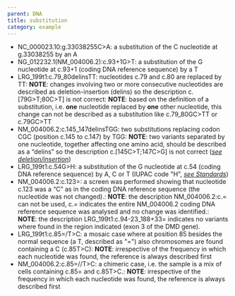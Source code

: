 ```yaml
---
parent: DNA
title: substitution
category: example
---
```


* NC\_000023.10:g.33038255C>A: a substitution of the C nucleotide at g.33038255 by an A
* NG\_012232.1(NM\_004006.2):c.93+1G>T: a substitution of the G nucleotide at c.93+1 (coding DNA reference sequence) by a T
* LRG\_199t1:c.79\_80delinsTT: nucleotides c.79 and c.80 are replaced by TT: **NOTE**: changes involving two or more consecutive nucleotides are described as deletion-insertion (delins) so the description c.[79G>T;80C>T] is not correct: **NOTE**: based on the definition of a substitution, i.e. **one** nucleotide replaced by **one** other nucleotide, this change can not be described as a substitution like c.79\_80GC>TT or c.79GC>TT
* NM\_004006.2:c.145\_147delinsTGG: two substitutions replacing codon CGC (position c.145 to c.147) by TGG: **NOTE**: two variants separated by one nucleotide, together affecting one amino acid, should be described as a “delins” so the description c.[145C>T;147C>G] is not correct ([_see deletion/insertion_](/recommendations/DNA/variant/substitution/))
* LRG\_199t1:c.54G>H: a substitution of the G nucleotide at c.54 (coding DNA reference sequence) by A, C or T (IUPAC code "H", [_see Standards_](/background/standards/))
* NM\_004006.2:c.123=: a screen was performed showing that nucleotide c.123 was a “C” as in the coding DNA reference sequence (the nucleotide was not changed).: **NOTE**: the description NM\_004006.2:c.= can not be used, c.= indicates the entire NM\_004006.2 coding DNA reference sequence was analysed and no change was identified.: **NOTE**: the description LRG\_199t1:c.94-23_188+33= indicates no variants where found in the region indicated (exon 3 of the DMD gene).
* LRG\_199t1:c.85=/T>C: a mosaic case where at position 85 besides the normal sequence (a T, described as "=") also chromosomes are found containing a C (c.85T>C): **NOTE**: irrespective of the frequency in which each nucleotide was found, the reference is always described first
* NM\_004006.2:c.85=//T>C: a chimeric case, i.e. the sample is a mix of cells containing c.85= and c.85T>C.: **NOTE**: irrespective of the frequency in which each nucleotide was found, the reference is always described first